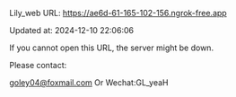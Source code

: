 Lily_web URL: https://ae6d-61-165-102-156.ngrok-free.app

Updated at: 2024-12-10 22:06:06

If you cannot open this URL, the server might be down.

Please contact: 

goley04@foxmail.com Or Wechat:GL_yeaH
